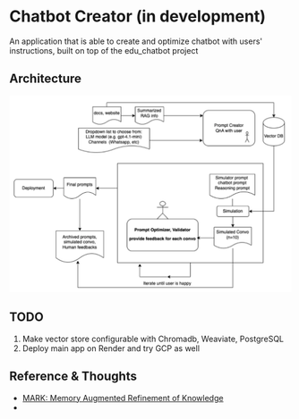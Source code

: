 # Chatbot Creator (in development)
An application that is able to create and optimize chatbot with users' instructions, built on top of the edu_chatbot project

## Architecture

<div align="center">
  <img src="./assets/creator_architecture.png" alt="Chatbot Creator, Architecture Diagram" width="800">
</div>

## TODO
1. Make vector store configurable with Chromadb, Weaviate, PostgreSQL
2. Deploy main app on Render and try GCP as well



## Reference & Thoughts
* [MARK: Memory Augmented Refinement of Knowledge](https://arxiv.org/abs/2505.05177)
* 
